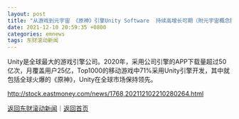 ```yaml
---
layout: post
title: "从游戏到元宇宙 《原神》引擎Unity Software  持续高增长可期（附元宇宙概念股）"
date: 2021-12-10 20:59:35 +0800
categories: emnews
tags: 东财滚动新闻
---
```


Unity是全球最大的游戏引擎公司。2020年，采用公司引擎的APP下载量超过50亿次，月覆盖用户25亿，Top1000的移动游戏中71%采用Unity引擎开发，其中就包括全球火爆的《原神》，Unity在全球市场保持领先。

<http://stock.eastmoney.com/news/1768,202112102210280264.html>

[返回东财滚动新闻](//finews.withounder.com/emnews/)｜[返回首页](//finews.withounder.com/)